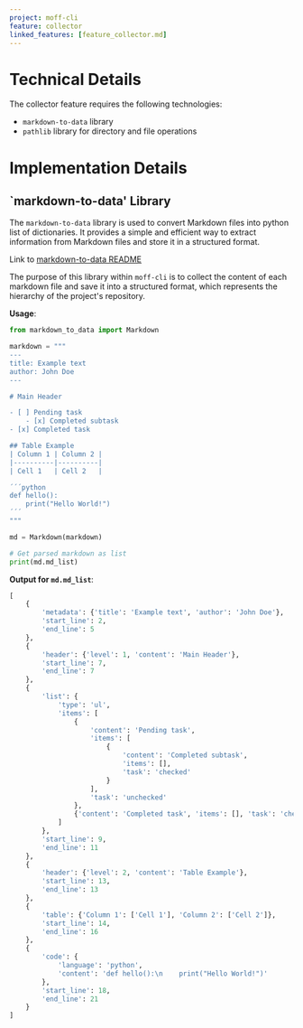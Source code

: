 ```yaml
---
project: moff-cli
feature: collector
linked_features: [feature_collector.md]
---
```


# Technical Details

The collector feature requires the following technologies:

- `markdown-to-data` library
- `pathlib` library for directory and file operations

# Implementation Details

## `markdown-to-data' Library

The `markdown-to-data` library is used to convert Markdown files into python list of dictionaries. It provides a simple and efficient way to extract information from Markdown files and store it in a structured format.

Link to [markdown-to-data README](https://github.com/lennartpollvogt/markdown-to-data/blob/main/README.md)

The purpose of this library within `moff-cli` is to collect the content of each markdown file and save it into a structured format, which represents the hierarchy of the project's repository.

**Usage**:
```python
from markdown_to_data import Markdown

markdown = """
---
title: Example text
author: John Doe
---

# Main Header

- [ ] Pending task
    - [x] Completed subtask
- [x] Completed task

## Table Example
| Column 1 | Column 2 |
|----------|----------|
| Cell 1   | Cell 2   |

´´´python
def hello():
    print("Hello World!")
´´´
"""

md = Markdown(markdown)

# Get parsed markdown as list
print(md.md_list)
```

**Output for `md.md_list`**:
```python
[
    {
        'metadata': {'title': 'Example text', 'author': 'John Doe'},
        'start_line': 2,
        'end_line': 5
    },
    {
        'header': {'level': 1, 'content': 'Main Header'},
        'start_line': 7,
        'end_line': 7
    },
    {
        'list': {
            'type': 'ul',
            'items': [
                {
                    'content': 'Pending task',
                    'items': [
                        {
                            'content': 'Completed subtask',
                            'items': [],
                            'task': 'checked'
                        }
                    ],
                    'task': 'unchecked'
                },
                {'content': 'Completed task', 'items': [], 'task': 'checked'}
            ]
        },
        'start_line': 9,
        'end_line': 11
    },
    {
        'header': {'level': 2, 'content': 'Table Example'},
        'start_line': 13,
        'end_line': 13
    },
    {
        'table': {'Column 1': ['Cell 1'], 'Column 2': ['Cell 2']},
        'start_line': 14,
        'end_line': 16
    },
    {
        'code': {
            'language': 'python',
            'content': 'def hello():\n    print("Hello World!")'
        },
        'start_line': 18,
        'end_line': 21
    }
]
```
